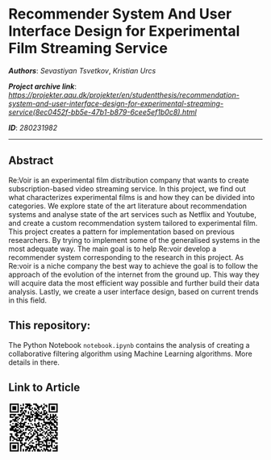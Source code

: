 # Recommender System And User Interface Design for Experimental Film Streaming Service

***Authors***: *Sevastiyan Tsvetkov*, *Kristian Urcs*

***Project archive link***: *https://projekter.aau.dk/projekter/en/studentthesis/recommendation-system-and-user-interface-design-for-experimental-streaming-service(8ec0452f-bb5e-47b1-b879-6cee5ef1b0c8).html* 

***ID***: *280231982*

---

## Abstract

Re:Voir is an experimental film distribution company that wants to create subscription-based video streaming service. In this project, we find out what characterizes experimental films is and how they can be divided into categories. We explore state of the art literature about recommendation systems and analyse state of the art services such as Netflix and Youtube, and create a custom recommendation system tailored to experimental film. This project creates a pattern for implementation based on previous researchers. By trying to implement some of the generalised systems in the most adequate way. The main goal is to help Re:voir develop a recommender system corresponding to the research in this project. As Re:voir is a niche company the best way to achieve the goal is to follow the approach of the evolution of the internet from the ground up. This way they will acquire data the most efficient way possible and further build their data analysis. Lastly, we create a user interface design, based on current trends in this field.

## This repository: 

The Python Notebook `notebook.ipynb` contains the analysis of creating a collaborative filtering algorithm using Machine Learning algorithms. More details in there.


## Link to Article

<img src="qrcode.png" width="100" height="100" />
